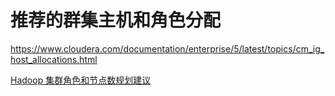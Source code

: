 # 推荐的群集主机和角色分配

https://www.cloudera.com/documentation/enterprise/5/latest/topics/cm_ig_host_allocations.html

[Hadoop 集群角色和节点数规划建议](https://www.cndba.cn/dave/article/3372)

